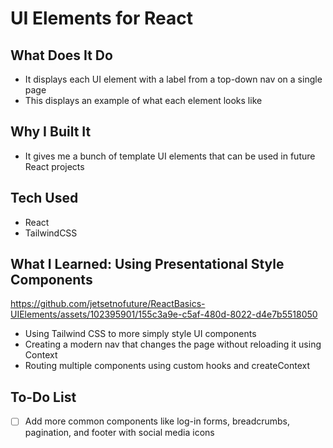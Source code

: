 # UI Elements for React

## What Does It Do
* It displays each UI element with a label from a top-down nav on a single page
* This displays an example of what each element looks like

## Why I Built It
* It gives me a bunch of template UI elements that can be used in future React projects

## Tech Used
* React
* TailwindCSS

## What I Learned: Using Presentational Style Components

https://github.com/jetsetnofuture/ReactBasics-UIElements/assets/102395901/155c3a9e-c5af-480d-8022-d4e7b5518050

* Using Tailwind CSS to more simply style UI components
* Creating a modern nav that changes the page without reloading it using Context
* Routing multiple components using custom hooks and createContext

## To-Do List
- [ ] Add more common components like log-in forms, breadcrumbs, pagination, and footer with social media icons
